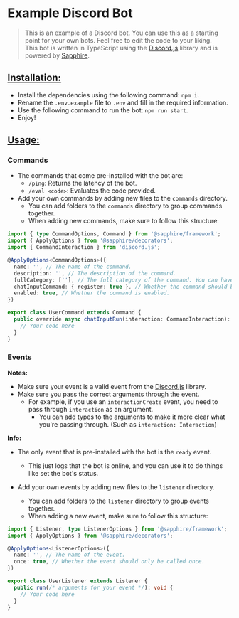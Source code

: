 # **Example Discord Bot**

> This is an example of a Discord bot. You can use this as a starting point for your own bots. Feel free to edit the code to your liking.\
> This bot is written in TypeScript using the [Discord.js](https://discord.js.org/) library and is powered by [Sapphire](https://sapphirejs.dev/).

## **<u>Installation:</u>**

- Install the dependencies using the following command: `npm i`.
- Rename the `.env.example` file to `.env` and fill in the required information.
- Use the following command to run the bot: `npm run start`.
- Enjoy!

## **<u>Usage:</u>**

### **Commands**

- The commands that come pre-installed with the bot are:
  - `/ping`: Returns the latency of the bot.
  - `/eval <code>`: Evaluates the code provided.
- Add your own commands by adding new files to the `commands` directory.
  - You can add folders to the `commands` directory to group commands together.
  - When adding new commands, make sure to follow this structure:

```ts
import { type CommandOptions, Command } from '@sapphire/framework';
import { ApplyOptions } from '@sapphire/decorators';
import { CommandInteraction } from 'discord.js';

@ApplyOptions<CommandOptions>({
  name: '', // The name of the command.
  description: '', // The description of the command.
  fullCategory: [''], // The full category of the command. You can have multiple categories.
  chatInputCommand: { register: true }, // Whether the command should be registered automatically when the bot is started.
  enabled: true, // Whether the command is enabled.
})

export class UserCommand extends Command {
  public override async chatInputRun(interaction: CommandInteraction): Promise<void> {
    // Your code here
  }
}
```

### **Events**

**Notes:**

- Make sure your event is a valid event from the [Discord.js](https://discord.js.org/) library.
- Make sure you pass the correct arguments through the event.
  - For example, if you use an `interactionCreate` event, you need to pass through `interaction` as an argument.
    - You can add types to the arguments to make it more clear what you're passing through. (Such as `interaction: Interaction`)

**Info:**

- The only event that is pre-installed with the bot is the `ready` event.
  - This just logs that the bot is online, and you can use it to do things like set the bot's status.

- Add your own events by adding new files to the `listener` directory.
  - You can add folders to the `listener` directory to group events together.
  - When adding a new event, make sure to follow this structure:

```ts
import { Listener, type ListenerOptions } from '@sapphire/framework';
import { ApplyOptions } from '@sapphire/decorators';

@ApplyOptions<ListenerOptions>({
  name: '', // The name of the event.
  once: true, // Whether the event should only be called once.
})

export class UserListener extends Listener {
  public run(/* arguments for your event */): void {
    // Your code here
  }
}

```
